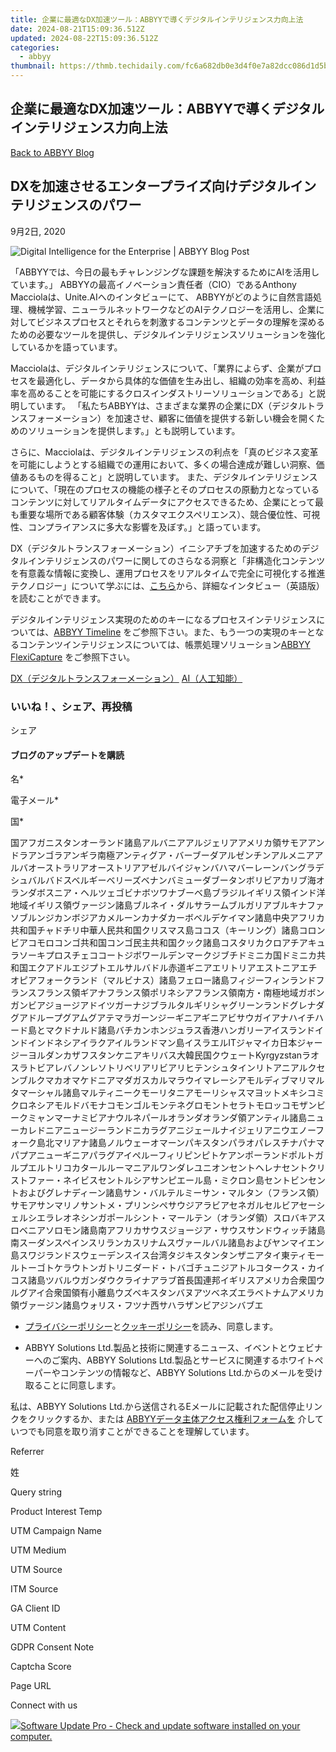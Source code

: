 ```yaml
---
title: 企業に最適なDX加速ツール：ABBYYで導くデジタルインテリジェンス力向上法
date: 2024-08-21T15:09:36.512Z
updated: 2024-08-22T15:09:36.512Z
categories:
  - abbyy
thumbnail: https://thmb.techidaily.com/fc6a682db0e3d4f0e7a82dcc086d1d5b243871658075302bd97663f943820452.jpg
---
```


## 企業に最適なDX加速ツール：ABBYYで導くデジタルインテリジェンス力向上法

[Back to ABBYY Blog](https://tools.techidaily.com/abbyy/products/)

## DXを加速させるエンタープライズ向けデジタルインテリジェンスのパワー

9月2日, 2020

![Digital Intelligence for the Enterprise | ABBYY Blog Post](https://static5.abbyy.com/abbyycommedia/29319/8851e_blog_abbyy-technology-summit-2017-ignites-momentum-for-oneabbyyblog.jpg) 

「ABBYYでは、今日の最もチャレンジングな課題を解決するためにAIを活用しています。」 ABBYYの最高イノベーション責任者（CIO）であるAnthony Macciolaは、Unite.AIへのインタビューにて、 ABBYYがどのように自然言語処理、機械学習、ニューラルネットワークなどのAIテクノロジーを活用し、企業に対してビジネスプロセスとそれらを刺激するコンテンツとデータの理解を深めるための必要なツールを提供し、デジタルインテリジェンスソリューションを強化しているかを語っています。

Macciolaは、デジタルインテリジェンスについて、「業界によらず、企業がプロセスを最適化し、データから具体的な価値を生み出し、組織の効率を高め、利益率を高めることを可能にするクロスインダストリーソリューションである」と説明しています。 「私たちABBYYは、さまざまな業界の企業にDX（デジタルトランスフォーメーション）を加速させ、顧客に価値を提供する新しい機会を開くためのソリューションを提供します。」とも説明しています。 

さらに、Macciolaは、デジタルインテリジェンスの利点を「真のビジネス変革を可能にしようとする組織での運用において、多くの場合達成が難しい洞察、価値あるものを得ること」と説明しています。 また、デジタルインテリジェンスについて、「現在のプロセスの機能の様子とそのプロセスの原動力となっているコンテンツに対してリアルタイムデータにアクセスできるため、企業にとって最も重要な場所である顧客体験（カスタマエクスペリエンス）、競合優位性、可視性、コンプライアンスに多大な影響を及ぼす。」と語っています。

DX（デジタルトランスフォーメーション）イニシアチブを加速するためのデジタルインテリジェンスのパワーに関してのさらなる洞察と「非構造化コンテンツを有意義な情報に変換し、運用プロセスをリアルタイムで完全に可視化する推進テクノロジー」について学ぶには、[こちら](https://www.unite.ai/anthony-macciola-chief-innovation-officer-at-abbyy-interview-series/ "Interview with Anthony Macciola")から、詳細なインタビュー（英語版）を読むことができます。

デジタルインテリジェンス実現のためのキーになるプロセスインテリジェンスについては、[ABBYY Timeline](https://tools.techidaily.com/abbyy/products/) をご参照下さい。また、もう一つの実現のキーとなるコンテンツインテリジェンスについては、帳票処理ソリューション[ABBYY FlexiCapture](https://tools.techidaily.com/abbyy/products/) をご参照下さい。

[DX（デジタルトランスフォーメーション）](https://tools.techidaily.com/abbyy/products/) [AI（人工知能）](https://tools.techidaily.com/abbyy/products/) 

### いいね！、シェア、再投稿

シェア 

#### ブログのアップデートを購読

名\*

電子メール\*

国\*

国アフガニスタンオーランド諸島アルバニアアルジェリアアメリカ領サモアアンドラアンゴラアンギラ南極アンティグア・バーブーダアルゼンチンアルメニアアルバオーストラリアオーストリアアゼルバイジャンバハマバーレーンバングラデシュバルバドスベルギーベリーズベナンバミューダブータンボリビアカリブ海オランダボスニア・ヘルツェゴビナボツワナブーベ島ブラジルイギリス領インド洋地域イギリス領ヴァージン諸島ブルネイ・ダルサラームブルガリアブルキナファソブルンジカンボジアカメルーンカナダカーボベルデケイマン諸島中央アフリカ共和国チャドチリ中華人民共和国クリスマス島ココス（キーリング）諸島コロンビアコモロコンゴ共和国コンゴ民主共和国クック諸島コスタリカクロアチアキュラソーキプロスチェココートジボワールデンマークジブチドミニカ国ドミニカ共和国エクアドルエジプトエルサルバドル赤道ギニアエリトリアエストニアエチオピアフォークランド（マルビナス）諸島フェロー諸島フィジーフィンランドフランスフランス領ギアナフランス領ポリネシアフランス領南方・南極地域ガボンガンビアジョージアドイツガーナジブラルタルギリシャグリーンランドグレナダグアドループグアムグアテマラガーンジーギニアギニアビサウガイアナハイチハード島とマクドナルド諸島バチカンホンジュラス香港ハンガリーアイスランドインドインドネシアイラクアイルランドマン島イスラエルITジャマイカ日本ジャージーヨルダンカザフスタンケニアキリバス大韓民国クウェートKyrgyzstanラオスラトビアレバノンレソトリベリアリビアリヒテンシュタインリトアニアルクセンブルクマカオマケドニアマダガスカルマラウイマレーシアモルディブマリマルタマーシャル諸島マルティニークモーリタニアモーリシャスマヨットメキシコミクロネシアモルドバモナコモンゴルモンテネグロモントセラトモロッコモザンビークミャンマーナミビアナウルネパールオランダオランダ領アンティル諸島ニューカレドニアニュージーランドニカラグアニジェールナイジェリアニウエノーフォーク島北マリアナ諸島ノルウェーオマーンパキスタンパラオパレスチナパナマパプアニューギニアパラグアイペルーフィリピンピトケアンポーランドポルトガルプエルトリコカタールルーマニアルワンダレユニオンセントヘレナセントクリストファー・ネイビスセントルシアサンピエール島・ミクロン島セントビンセントおよびグレナディーン諸島サン・バルテルミーサン・マルタン（フランス領）サモアサンマリノサントメ・プリンシペサウジアラビアセネガルセルビアセーシェルシエラレオネシンガポールシント・マールテン（オランダ領）スロバキアスロベニアソロモン諸島南アフリカサウスジョージア・サウスサンドウィッチ諸島南スーダンスペインスリランカスリナムスヴァールバル諸島およびヤンマイエン島スワジランドスウェーデンスイス台湾タジキスタンタンザニアタイ東ティモールトーゴトケラウトンガトリニダード・トバゴチュニジアトルコタークス・カイコス諸島ツバルウガンダウクライナアラブ首長国連邦イギリスアメリカ合衆国ウルグアイ合衆国領有小離島ウズベキスタンバヌアツベネズエラベトナムアメリカ領ヴァージン諸島ウォリス・フツナ西サハラザンビアジンバブエ

* [プライバシーポリシー](https://tools.techidaily.com/abbyy/products/)と[クッキーポリシー](https://tools.techidaily.com/abbyy/products/)を読み、同意します。

* ABBYY Solutions Ltd.製品と技術に関連するニュース、イベントとウェビナーへのご案内、ABBYY Solutions Ltd.製品とサービスに関連するホワイトペーパーやコンテンツの情報など、ABBYY Solutions Ltd.からのメールを受け取ることに同意します。  
    
私は、ABBYY Solutions Ltd.から送信されるEメールに記載された配信停止リンクをクリックするか、または [ABBYYデータ主体アクセス権利フォームを](https://tools.techidaily.com/abbyy/products/) 介していつでも同意を取り消すことができることを理解しています。

Referrer

姓

Query string

Product Interest Temp

UTM Campaign Name

UTM Medium

UTM Source

ITM Source

GA Client ID

UTM Content

GDPR Consent Note

Captcha Score

Page URL

Connect with us

<ins class="adsbygoogle"
     style="display:block"
     data-ad-format="autorelaxed"
     data-ad-client="ca-pub-7571918770474297"
     data-ad-slot="1223367746"></ins>



<ins class="adsbygoogle"
     style="display:block"
     data-ad-client="ca-pub-7571918770474297"
     data-ad-slot="8358498916"
     data-ad-format="auto"
     data-full-width-responsive="true"></ins>

<!-- affiliate ads begin -->
<a href="https://order.glarysoft.com/order/checkout.php?PRODS=4691139&QTY=1&AFFILIATE=108875&CART=1"><img src="https://secure.avangate.com/images/merchant/6734fa703f6633ab896eecbdfad8953a/products/SU-200-1.png" border="0">Software Update Pro - Check and update software installed on your computer. </a>
<!-- affiliate ads end -->